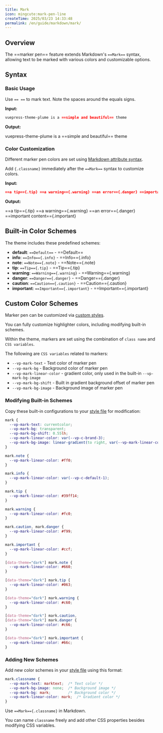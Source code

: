 ```yaml
---
title: Mark
icon: mingcute:mark-pen-line
createTime: 2025/03/23 14:33:48
permalink: /en/guide/markdown/mark/
---
```


## Overview

The ==marker pen== feature extends Markdown's `==Mark==` syntax, allowing text to be marked with various colors and customizable options.

## Syntax

### Basic Usage

Use `== ==` to mark text. Note the spaces around the equals signs.

**Input:**

```md
vuepress-theme-plume is a ==simple and beautiful== theme
```

**Output:**

vuepress-theme-plume is a ==simple and beautiful== theme

### Color Customization

Different marker pen colors are set using [Markdown attribute syntax](./extensions.md#attribute-support).

Add `{.classname}` immediately after the `==Mark==` syntax to customize colors.

**Input:**

```md
==a tip=={.tip} ==a warning=={.warning} ==an error=={.danger} ==important content=={.important}
```

**Output:**

==a tip=={.tip} ==a warning=={.warning} ==an error=={.danger} ==important content=={.important}

## Built-in Color Schemes

The theme includes these predefined schemes:

- **default**: `==Default==` - ==Default==
- **info**: `==Info=={.info}` - ==Info=={.info}
- **note**: `==Note=={.note}` - ==Note=={.note}
- **tip**: `==Tip=={.tip}` - ==Tip=={.tip}
- **warning**: `==Warning=={.warning}` - ==Warning=={.warning}
- **danger**: `==Danger=={.danger}` - ==Danger=={.danger}
- **caution**: `==Caution=={.caution}` - ==Caution=={.caution}
- **important**: `==Important=={.important}` - ==Important=={.important}

## Custom Color Schemes

Marker pen can be customized via [custom styles](../custom/style.md).

You can fully customize highlighter colors, including modifying built-in schemes.

Within the theme, markers are set using the combination of `class name` and `CSS variables`.

The following are `CSS variables` related to markers:

- `--vp-mark-text` - Text color of marker pen
- `--vp-mark-bg` - Background color of marker pen
- `--vp-mark-linear-color` - gradient color, only used in the built-in `--vp-mark-bg-image`
- `--vp-mark-bg-shift` - Built in gradient background offset of marker pen
- `--vp-mark-bg-image` - Background image of marker pen

### Modifying Built-in Schemes

Copy these built-in configurations to your [style file](../custom/style.md#style-file) for modification:

```css :collapsed-lines
mark {
  --vp-mark-text: currentcolor;
  --vp-mark-bg: transparent;
  --vp-mark-bg-shift: 0.55lh;
  --vp-mark-linear-color: var(--vp-c-brand-3);
  --vp-mark-bg-image: linear-gradient(to right, var(--vp-mark-linear-color) 50%, transparent 50%);
}

mark.note {
  --vp-mark-linear-color: #ff0;
}

mark.info {
  --vp-mark-linear-color: var(--vp-c-default-1);
}

mark.tip {
  --vp-mark-linear-color: #39ff14;
}

mark.warning {
  --vp-mark-linear-color: #fc0;
}

mark.caution, mark.danger {
  --vp-mark-linear-color: #f99;
}

mark.important {
  --vp-mark-linear-color: #ccf;
}

[data-theme="dark"] mark.note {
  --vp-mark-linear-color: #660;
}

[data-theme="dark"] mark.tip {
  --vp-mark-linear-color: #063;
}

[data-theme="dark"] mark.warning {
  --vp-mark-linear-color: #c60;
}

[data-theme="dark"] mark.caution,
[data-theme="dark"] mark.danger {
  --vp-mark-linear-color: #c66;
}

[data-theme="dark"] mark.important {
  --vp-mark-linear-color: #66c;
}
```

### Adding New Schemes

Add new color schemes in your [style file](../custom/style.md#style-file) using this format:

```css
mark.classname {
  --vp-mark-text: marktext;  /* Text color */
  --vp-mark-bg-image: none;  /* Background image */
  --vp-mark-bg: mark;        /* Background color */
  --vp-mark-linear-color: mark;  /* Gradient color */
}
```

Use `==Mark=={.classname}` in Markdown.

You can name `classname` freely and add other CSS properties besides modifying CSS variables.

